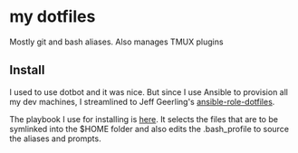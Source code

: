 my dotfiles
===============

Mostly git and bash aliases. Also manages TMUX plugins


Install
-------

I used to use dotbot and it was nice. But since I use Ansible to provision all my dev machines,
I streamlined to Jeff Geerling's [ansible-role-dotfiles](https://github.com/geerlingguy/ansible-role-dotfiles).

The playbook I use for installing is [here](https://github.com/steffkelsey/linux-laptop). It selects the files
that are to be symlinked into the $HOME folder and also edits the .bash_profile to source the aliases and prompts.


